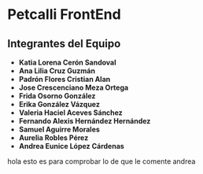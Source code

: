 # Petcalli FrontEnd

## Integrantes del Equipo

- **Katia Lorena Cerón Sandoval**
- **Ana Lilia Cruz Guzmán**
- **Padrón Flores Cristian Alan**
- **Jose Crescenciano Meza Ortega**
- **Frida Osorno González**
- **Erika González Vázquez**
- **Valeria Haciel Aceves Sánchez**
- **Fernando Alexis Hernández Hernández**
- **Samuel Aguirre Morales**
- **Aurelia Robles Pérez**
- **Andrea Eunice López Cárdenas**

hola esto es para comprobar lo de que le comente andrea
